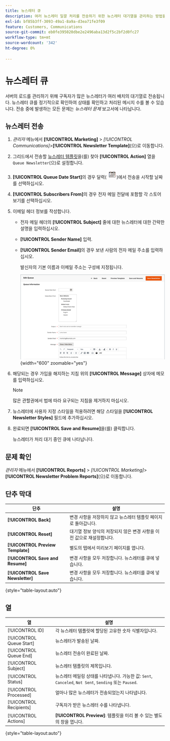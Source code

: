 ```yaml
---
title: 뉴스레터 큐
description: 여러 뉴스레터 일괄 처리를 전송하기 위한 뉴스레터 대기열을 관리하는 방법을 알아봅니다.
exl-id: bf85b3ff-3093-49a1-8a9a-d3ea71fe3f09
feature: Customers, Communications
source-git-commit: eb0fe395020dbe2e2496aba13d2f5c2bf2d0fc27
workflow-type: tm+mt
source-wordcount: '342'
ht-degree: 0%

---
```


# 뉴스레터 큐

서버의 로드를 관리하기 위해 구독자가 많은 뉴스레터가 여러 배치의 대기열로 전송됩니다. 뉴스레터 큐를 정기적으로 확인하여 상태를 확인하고 처리된 메시지 수를 볼 수 있습니다. 전송 중에 발생하는 모든 문제는 _뉴스레터 문제_ 보고서에 나타납니다.

## 뉴스레터 전송

1. _관리자_ 메뉴에서 **[!UICONTROL Marketing]** > _[!UICONTROL Communications]_>**[!UICONTROL Newsletter Template]**(으)로 이동합니다.

1. 그리드에서 전송할 [뉴스레터 템플릿](newsletter-template.md)을(를) 찾아 **[!UICONTROL Action]** 열을 `Queue Newsletter`(으)로 설정합니다.

1. **[!UICONTROL Queue Date Start]**&#x200B;의 경우 달력(![달력 아이콘](../assets/icon-calendar.png))에서 전송을 시작할 날짜를 선택하십시오.

1. **[!UICONTROL Subscribers From]**&#x200B;의 경우 전자 메일 전달에 포함할 각 스토어 보기를 선택하십시오.

1. 이메일 헤더 정보를 작성합니다.

   - 전자 메일 헤더의 **[!UICONTROL Subject]** 줄에 대한 뉴스레터에 대한 간략한 설명을 입력하십시오.

   - **[!UICONTROL Sender Name]** 입력.

   - **[!UICONTROL Sender Email]**&#x200B;의 경우 보낸 사람의 전자 메일 주소를 입력하십시오.

     발신자의 기본 이름과 이메일 주소는 구성에 지정됩니다.

     ![뉴스레터 큐 정보](./assets/newsletter-queue-information1.png){width="600" zoomable="yes"}

1. 해당되는 경우 가입을 해지하는 지침 위의 **[!UICONTROL Message]** 상자에 메모를 입력하십시오.

   >[!NOTE]
   >
   >많은 관할권에서 법에 따라 요구되는 지침을 제거하지 마십시오.

1. 뉴스레터에 사용자 지정 스타일을 적용하려면 해당 스타일을 **[!UICONTROL Newsletter Styles]** 필드에 추가하십시오.

1. 완료되면 **[!UICONTROL Save and Resume]**&#x200B;을(를) 클릭합니다.

   뉴스레터가 처리 대기 중인 큐에 나타납니다.

## 문제 확인

_관리자_ 메뉴에서 **[!UICONTROL Reports]** > _[!UICONTROL Marketing]_>**[!UICONTROL Newsletter Problem Reports]**(으)로 이동합니다.

## 단추 막대

| 단추 | 설명 |
|--- |--- |
| **[!UICONTROL Back]** | 변경 사항을 저장하지 않고 뉴스레터 템플릿 페이지로 돌아갑니다. |
| **[!UICONTROL Reset]** | 대기열 정보 양식의 저장되지 않은 변경 사항을 이전 값으로 재설정합니다. |
| **[!UICONTROL Preview Template]** | 별도의 탭에서 미리보기 페이지를 엽니다. |
| **[!UICONTROL Save and Resume]** | 변경 사항을 모두 저장합니다. 뉴스레터를 큐에 넣습니다. |
| **[!UICONTROL Save Newsletter]** | 변경 사항을 모두 저장합니다. 뉴스레터를 큐에 넣습니다. |

{style="table-layout:auto"}

## 열

| 열 | 설명 |
|--- |--- |
| [!UICONTROL ID] | 각 뉴스레터 템플릿에 할당된 고유한 숫자 식별자입니다. |
| [!UICONTROL Queue Start] | 뉴스레터가 발송된 날짜. |
| [!UICONTROL Queue End] | 뉴스레터 전송이 완료된 날짜. |
| [!UICONTROL Subject] | 뉴스레터 템플릿의 제목입니다. |
| [!UICONTROL Status] | 뉴스레터 메일링 상태를 나타냅니다. 가능한 값: `Sent`, `Canceled`, `Not Sent`, `Sending` 또는 `Paused`. |
| [!UICONTROL Processed] | 얼마나 많은 뉴스레터가 전송되었는지 나타냅니다. |
| [!UICONTROL Recipients] | 구독자가 받은 뉴스레터 수를 나타냅니다. |
| [!UICONTROL Actions] | **[!UICONTROL Preview]**: 템플릿을 미리 볼 수 있는 별도의 창을 엽니다. |

{style="table-layout:auto"}
